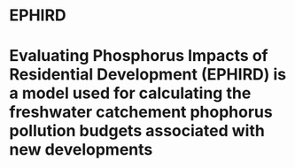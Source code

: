 # EPHIRD
# Evaluating Phosphorus Impacts of Residential Development (EPHIRD) is a model used for calculating the freshwater catchement phophorus pollution budgets associated with new developments 

